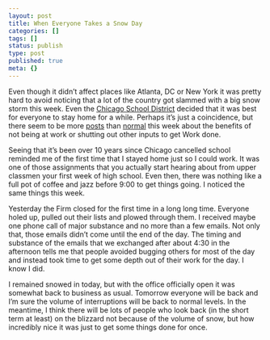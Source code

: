 ```yaml
---
layout: post
title: When Everyone Takes a Snow Day
categories: []
tags: []
status: publish
type: post
published: true
meta: {}
---
```

Even though it didn’t affect places like Atlanta, DC or New York it was pretty hard to avoid noticing that a lot of the country got slammed with a big snow storm this week. Even the 
[Chicago School District](http://www.latimes.com/news/nationworld/nation/wire/sns-bc-il--winterweather-firstsnowday,0,6981647.story) decided that it was best for everyone to stay home for a while. Perhaps it’s just a coincidence, but there seem to be more 
[posts](http://www.randsinrepose.com/archives/2011/02/02/the_noise.html) than 
[normal](http://www.practicallyefficient.com/2011/02/02/where-do-you-go-when-you-really-need-to-get-work-done/) this week about the benefits of 
not being at work or shutting out other inputs to get Work done.


Seeing that it’s been over 10 years since Chicago cancelled school reminded me of the first time that I stayed home just so I could work. It was one of those assignments that you actually start hearing about from upper classmen your first week of high school. Even then, there was nothing like a full pot of coffee and jazz before 9:00 to get things going. I noticed the same things this week.


Yesterday the Firm closed for the first time in a long long time. Everyone holed up, pulled out their lists and plowed through them. I received maybe one phone call of major substance and no more than a few emails. Not only that, those emails didn’t come until the end of the day. The timing and substance of the emails that we exchanged after about 4:30 in the afternoon tells me that people avoided bugging others for most of the day and instead took time to get some depth out of their work for the day. I know I did.


I remained snowed in today, but with the office officially open it was somewhat back to business as usual. Tomorrow everyone will be back and I’m sure the volume of interruptions will be back to normal levels. In the meantime, I think there will be lots of people who look back (in the short term at least) on the blizzard not because of the volume of snow, but how incredibly nice it was just to get some things done for once.
